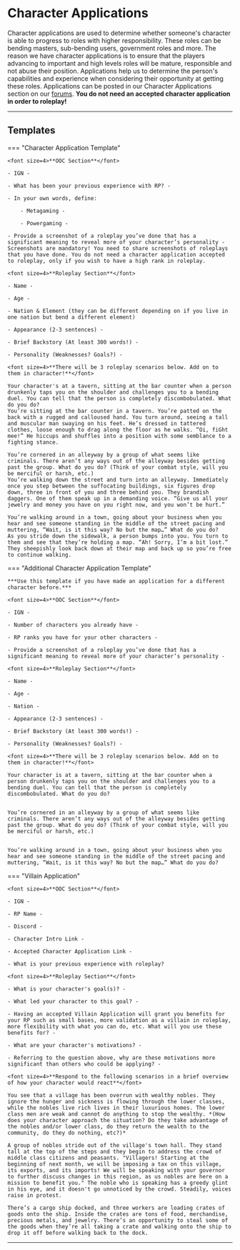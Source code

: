 # Character Applications

Character applications are used to determine whether someone's character is able to progress to roles with higher responsibility. These roles can be bending masters, sub-bending users, government roles and more. The reason we have character applications is to ensure that the players advancing to important and high levels roles will be mature, responsible and not abuse their position. Applications help us to determine the person's capabilities and experience when considering their opportunity at getting these roles. Applications can be posted in our Character Applications section on our <a href="https://www.rokucraft.com/forum/m/24336306/viewforum/9706889" target="_blank">forums</a>. **You do not need an accepted character application in order to roleplay!**
* * *

## Templates

=== "Character Application Template"
    
    <font size=4>**OOC Section**</font>

    - IGN -

    - What has been your previous experience with RP? -

    - In your own words, define:

        - Metagaming -

        - Powergaming -

    - Provide a screenshot of a roleplay you’ve done that has a significant meaning to reveal more of your character’s personality - Screenshots are mandatory! You need to share screenshots of roleplays that you have done. You do not need a character application accepted to roleplay, only if you wish to have a high rank in roleplay.

    <font size=4>**Roleplay Section**</font>

    - Name -

    - Age -

    - Nation & Element (they can be different depending on if you live in one nation but bend a different element)

    - Appearance (2-3 sentences) -

    - Brief Backstory (At least 300 words!) -

    - Personality (Weaknesses? Goals?) -

    <font size=4>**There will be 3 roleplay scenarios below. Add on to them in character!**</font>

    Your character's at a tavern, sitting at the bar counter when a person drunkenly taps you on the shoulder and challenges you to a bending duel. You can tell that the person is completely discombobulated. What do you do?
    You’re sitting at the bar counter in a tavern. You’re patted on the back with a rugged and calloused hand. You turn around, seeing a tall and muscular man swaying on his feet. He’s dressed in tattered clothes, loose enough to drag along the floor as he walks. “Oi, fiGht mee!” He hiccups and shuffles into a position with some semblance to a fighting stance.

    You’re cornered in an alleyway by a group of what seems like criminals. There aren’t any ways out of the alleyway besides getting past the group. What do you do? (Think of your combat style, will you be merciful or harsh, etc.)
    You’re walking down the street and turn into an alleyway. Immediately once you step between the suffocating buildings, six figures drop down, three in front of you and three behind you. They brandish daggers. One of them speak up in a demanding voice. “Give us all your jewelry and money you have on you right now, and you won’t be hurt.”

    You’re walking around in a town, going about your business when you hear and see someone standing in the middle of the street pacing and muttering, “Wait, is it this way? No but the map…” What do you do?
    As you stride down the sidewalk, a person bumps into you. You turn to them and see that they’re holding a map. “Ah! Sorry, I’m a bit lost.” They sheepishly look back down at their map and back up so you’re free to continue walking.

=== "Additional Character Application Template"

    ***Use this template if you have made an application for a different character before.***

    <font size=4>**OOC Section**</font>

    - IGN -

    - Number of characters you already have -

    - RP ranks you have for your other characters -

    - Provide a screenshot of a roleplay you’ve done that has a significant meaning to reveal more of your character’s personality -
    
    <font size=4>**Roleplay Section**</font>

    - Name -

    - Age -

    - Nation -

    - Appearance (2-3 sentences) -

    - Brief Backstory (At least 300 words!) -

    - Personality (Weaknesses? Goals?) -

    <font size=4>**There will be 3 roleplay scenarios below. Add on to them in character!**</font>

    Your character is at a tavern, sitting at the bar counter when a person drunkenly taps you on the shoulder and challenges you to a bending duel. You can tell that the person is completely discombobulated. What do you do?


    You’re cornered in an alleyway by a group of what seems like criminals. There aren’t any ways out of the alleyway besides getting past the group. What do you do? (Think of your combat style, will you be merciful or harsh, etc.)


    You’re walking around in a town, going about your business when you hear and see someone standing in the middle of the street pacing and muttering, “Wait, is it this way? No but the map…” What do you do?

=== "Villain Application"

    <font size=4>**OOC Section**</font>

    - IGN -

    - RP Name -

    - Discord -

    - Character Intro Link -

    - Accepted Character Application Link -

    - What is your previous experience with roleplay?

    <font size=4>**Roleplay Section**</font>

    - What is your character's goal(s)? -

    - What led your character to this goal? -

    - Having an accepted Villain Application will grant you benefits for your RP such as small bases, more validation as a villain in roleplay, more flexibility with what you can do, etc. What will you use these benefits for? -

    - What are your character's motivations? -

    - Referring to the question above, why are these motivations more significant than others who could be applying? - 

    <font size=4>**Respond to the following scenarios in a brief overview of how your character would react**</font>

    You see that a village has been overrun with wealthy nobles. They ignore the hunger and sickness is flowing through the lower classes, while the nobles live rich lives in their luxurious homes. The lower class men are weak and cannot do anything to stop the wealthy. *(How does your character approach the situation? Do they take advantage of the nobles and/or lower class, do they return the wealth to the community, do they do nothing, etc?)*

    A group of nobles stride out of the village's town hall. They stand tall at the top of the steps and they begin to address the crowd of middle class citizens and peasants. "Villagers! Starting at the beginning of next month, we will be imposing a tax on this village, its exports, and its imports! We will be speaking with your governor to further discuss changes in this region, as us nobles are here on a mission to benefit you." The noble who is speaking has a greedy glint in his eye, and it doesn't go unnoticed by the crowd. Steadily, voices raise in protest.

    There’s a cargo ship docked, and three workers are loading crates of goods onto the ship. Inside the crates are tons of food, merchandise, precious metals, and jewelry. There’s an opportunity to steal some of the goods when they’re all taking a crate and walking onto the ship to drop it off before walking back to the dock.
* * *